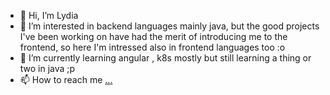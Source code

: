 - 👋 Hi, I’m Lydia
- 👀 I’m interested in backend languages mainly java, but the good projects I've been working on have had the merit of introducing me to the frontend, so here I'm intressed also in frontend languages too :o 
- 🌱 I’m currently learning angular , k8s mostly but still learning a thing or two in java ;p 
- 📫 How to reach me [...](https://www.linkedin.com/in/lydia-khelil/)

<!---
lylykh/lylykh is a ✨ special ✨ repository because its `README.md` (this file) appears on your GitHub profile.
You can click the Preview link to take a look at your changes.
--->
